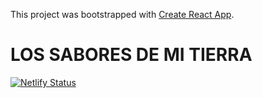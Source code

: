 This project was bootstrapped with [Create React App](https://github.com/facebook/create-react-app).

# LOS SABORES DE MI TIERRA
[![Netlify Status](https://api.netlify.com/api/v1/badges/177dc433-d2a0-4144-b502-f077704568e4/deploy-status)](https://app.netlify.com/sites/amazing-spence-c0fcb8/deploys)